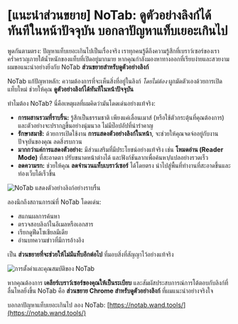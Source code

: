 # [แนะนำส่วนขยาย] NoTab: ดูตัวอย่างลิงก์ได้ทันทีในหน้าปัจจุบัน บอกลาปัญหาแท็บเยอะเกินไป

พูดกันตามตรง: ปัญหาแท็บเยอะเกินไปเป็นเรื่องจริง เราทุกคนรู้ดีถึงความรู้สึกที่เบราว์เซอร์ของเราคร่ำครวญภายใต้น้ำหนักของแท็บที่เปิดอยู่มากมาย หากคุณกำลังมองหาทางออกที่เรียบง่ายและสวยงาม ผมขอแนะนำอย่างยิ่งกับ NoTab **ส่วนขยายสำหรับดูตัวอย่างลิงก์**

NoTab แก้ปัญหาหลัก: ความต้องการที่จะเห็นสิ่งที่อยู่ในลิงก์ *โดยไม่ต้อง* ผูกมัดตัวเองด้วยการเปิดแท็บใหม่ ช่วยให้คุณ **ดูตัวอย่างลิงก์ได้ทันทีในหน้าปัจจุบัน**

ทำไมต้อง NoTab? นี่คือเหตุผลที่ผมคิดว่ามันโดดเด่นอย่างแท้จริง:

*   **การผสานรวมที่ราบรื่น:** รู้สึกเป็นธรรมชาติ เพียงแค่เลื่อนเมาส์ (หรือใช้ตัวกระตุ้นที่คุณต้องการ) และตัวอย่างจะปรากฏขึ้นอย่างนุ่มนวล ไม่มีป๊อปอัปที่น่ารำคาญ
*   **รักษาสมาธิ:** ด้วยการเปิดใช้งาน **การแสดงตัวอย่างลิงก์ในหน้า**, จะช่วยให้คุณจดจ่ออยู่กับงานปัจจุบันของคุณ ลดสิ่งรบกวน
*   **มากกว่าแค่การแสดงตัวอย่าง:** มีส่วนเสริมที่มีประโยชน์อย่างแท้จริง เช่น **โหมดอ่าน (Reader Mode)** ที่สะอาดตา ปรับขนาดหน้าต่างได้ และฟังก์ชันลากเพื่อค้นหา/แปลอย่างรวดเร็ว
*   **ลดความรก:** ช่วยให้คุณ **ลดจำนวนแท็บเบราว์เซอร์** ได้โดยตรง นำไปสู่พื้นที่ทำงานที่สะอาดขึ้นและท่องเว็บได้เร็วขึ้น

![NoTab แสดงตัวอย่างลิงก์อย่างราบรื่น](images/notab1.png)

ลองนึกถึงสถานการณ์ที่ NoTab โดดเด่น:
*   สแกนผลการค้นหา
*   ตรวจสอบลิงก์ในอีเมลหรือเอกสาร
*   เรียกดูฟีดโซเชียลมีเดีย
*   อ่านบทความข่าวที่มีการอ้างอิง

เป็น **ส่วนขยายที่จะช่วยให้ไม่มีแท็บอีกต่อไป** ที่มอบสิ่งที่สัญญาไว้อย่างแท้จริง

![การตั้งค่าและคุณสมบัติของ NoTab](images/notab2.png)

หากคุณต้องการ **เคลียร์เบราว์เซอร์ของคุณให้เป็นระเบียบ** และสัมผัสประสบการณ์การโต้ตอบกับลิงก์ที่ลื่นไหลยิ่งขึ้น NoTab คือ **ส่วนขยาย Chrome สำหรับดูตัวอย่างลิงก์** ที่ผมแนะนำอย่างจริงใจ

บอกลาปัญหาแท็บเยอะเกินไป ลอง NoTab: [https://notab.wand.tools/](https://notab.wand.tools/)
